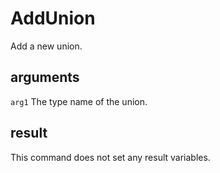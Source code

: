 # AddUnion

Add a new union.

## arguments

`arg1` The type name of the union.

## result

This command does not set any result variables.
